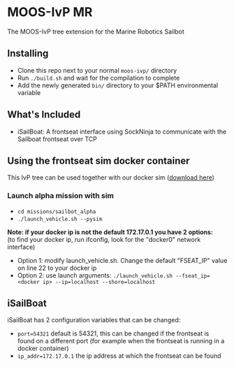 # MOOS-IvP MR

The MOOS-IvP tree extension for the Marine Robotics Sailbot

## Installing

 * Clone this repo next to your normal `moos-ivp/` directory
 * Run `./build.sh` and wait for the compilation to complete
 * Add the newly generated `bin/` directory to your $PATH environmental variable

## What's Included 
 * iSailBoat: A frontseat interface using SockNinja to communicate with the Sailboat frontseat over TCP

## Using the frontseat sim docker container
This IvP tree can be used together with our docker sim ([download here](https://hub.docker.com/repository/docker/mrobotics/mr-frontseat-sim))
### Launch alpha mission with sim
 * `cd missions/sailbot_alpha`
 * `./launch_vehicle.sh --pysim`

 **Note: if your docker ip is not the default 172.17.0.1 you have 2 options:**  
 (to find your docker ip, run ifconfig, look for the "docker0" network interface)  
 * Option 1: modify launch_vehicle.sh. Change the default "FSEAT_IP" value on line 22 to your docker ip
 * Option 2: use launch arguments: `./launch_vehicle.sh --fseat_ip=<docker ip> --ip=localhost --shore=localhost`


## iSailBoat
iSailBoat has 2 configuration variables that can be changed:
 * `port=54321` default is 54321, this can be changed if the frontseat is found on a different port (for example when the frontseat is running in a docker container)
 * `ip_addr=172.17.0.1` the ip address at which the frontseat can be found
